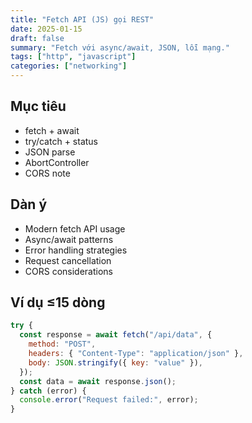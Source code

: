 ```yaml
---
title: "Fetch API (JS) gọi REST"
date: 2025-01-15
draft: false
summary: "Fetch với async/await, JSON, lỗi mạng."
tags: ["http", "javascript"]
categories: ["networking"]
---
```


## Mục tiêu

- fetch + await
- try/catch + status
- JSON parse
- AbortController
- CORS note

## Dàn ý

- Modern fetch API usage
- Async/await patterns
- Error handling strategies
- Request cancellation
- CORS considerations

## Ví dụ ≤15 dòng

```javascript
try {
  const response = await fetch("/api/data", {
    method: "POST",
    headers: { "Content-Type": "application/json" },
    body: JSON.stringify({ key: "value" }),
  });
  const data = await response.json();
} catch (error) {
  console.error("Request failed:", error);
}
```

